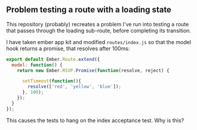 ## Problem testing a route with a loading state

This repository (probably) recreates a problem I've run into testing a route that passes through the loading sub-route, before completing its transition.

I have taken ember app kit and modified `routes/index.js` so that the model hook returns a promise, that resolves after 100ms:

```javascript
export default Ember.Route.extend({
  model: function() {
    return new Ember.RSVP.Promise(function(resolve, reject) {

      setTimeout(function(){
        resolve(['red', 'yellow', 'blue']);
      }, 100);
    });
  }
});
```
This causes the tests to hang on the index acceptance test. Why is this?

